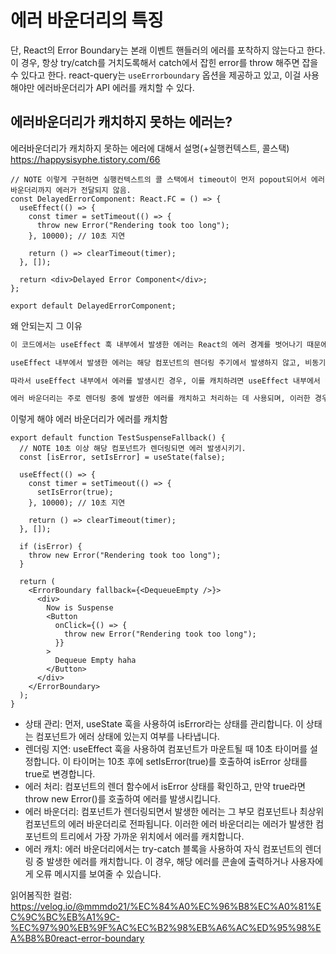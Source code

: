 # 에러 바운더리의 특징

단, React의 Error Boundary는 본래 이벤트 핸들러의 에러를 포착하지 않는다고 한다. 이 경우, 항상 try/catch를 거치도록해서 catch에서 잡힌 error를 throw 해주면 잡을 수 있다고 한다. react-query는 `useErrorboundary` 옵션을 제공하고 있고, 이걸 사용해야만 에러바운더리가 API 에러를 캐치할 수 있다.

## 에러바운더리가 캐치하지 못하는 에러는?

에러바운더리가 캐치하지 못하는 에러에 대해서 설명(+실행컨텍스트, 콜스택) <https://happysisyphe.tistory.com/66>

```tsx
// NOTE 이렇게 구현하면 실행컨텍스트의 콜 스택에서 timeout이 먼저 popout되어서 에러 바운더리까지 에러가 전달되지 않음.
const DelayedErrorComponent: React.FC = () => {
  useEffect(() => {
    const timer = setTimeout(() => {
      throw new Error("Rendering took too long");
    }, 10000); // 10초 지연

    return () => clearTimeout(timer);
  }, []);

  return <div>Delayed Error Component</div>;
};

export default DelayedErrorComponent;
```

왜 안되는지 그 이유

```txt
이 코드에서는 useEffect 훅 내부에서 발생한 에러는 React의 에러 경계를 벗어나기 때문에 에러 바운더리에서 캐치되지 않습니다.

useEffect 내부에서 발생한 에러는 해당 컴포넌트의 렌더링 주기에서 발생하지 않고, 비동기적으로 발생합니다. 이러한 비동기적인 코드에서 발생한 에러는 React의 컴포넌트 트리를 벗어나기 때문에 에러 바운더리에서 캐치되지 않습니다.

따라서 useEffect 내부에서 에러를 발생시킨 경우, 이를 캐치하려면 useEffect 내부에서 직접 에러 처리를 해야 합니다. 일반적으로 try-catch 블록을 사용하여 에러를 처리하고, 그에 따라 컴포넌트의 상태나 UI를 업데이트할 수 있습니다.

에러 바운더리는 주로 렌더링 중에 발생한 에러를 캐치하고 처리하는 데 사용되며, 이러한 경우에는 컴포넌트의 렌더링 주기 내에서 발생한 에러를 캐치할 수 있습니다.
```

이렇게 해야 에러 바운더리가 에러를 캐치함

```tsx
export default function TestSuspenseFallback() {
  // NOTE 10초 이상 해당 컴포넌트가 렌더링되면 에러 발생시키기.
  const [isError, setIsError] = useState(false);

  useEffect(() => {
    const timer = setTimeout(() => {
      setIsError(true);
    }, 10000); // 10초 지연

    return () => clearTimeout(timer);
  }, []);

  if (isError) {
    throw new Error("Rendering took too long");
  }

  return (
    <ErrorBoundary fallback={<DequeueEmpty />}>
      <div>
        Now is Suspense
        <Button
          onClick={() => {
            throw new Error("Rendering took too long");
          }}
        >
          Dequeue Empty haha
        </Button>
      </div>
    </ErrorBoundary>
  );
}
```

- 상태 관리: 먼저, useState 훅을 사용하여 isError라는 상태를 관리합니다. 이 상태는 컴포넌트가 에러 상태에 있는지 여부를 나타냅니다.
- 렌더링 지연: useEffect 훅을 사용하여 컴포넌트가 마운트될 때 10초 타이머를 설정합니다. 이 타이머는 10초 후에 setIsError(true)를 호출하여 isError 상태를 true로 변경합니다.
- 에러 처리: 컴포넌트의 렌더 함수에서 isError 상태를 확인하고, 만약 true라면 throw new Error()를 호출하여 에러를 발생시킵니다.
- 에러 바운더리: 컴포넌트가 렌더링되면서 발생한 에러는 그 부모 컴포넌트나 최상위 컴포넌트의 에러 바운더리로 전파됩니다. 이러한 에러 바운더리는 에러가 발생한 컴포넌트의 트리에서 가장 가까운 위치에서 에러를 캐치합니다.
- 에러 캐치: 에러 바운더리에서는 try-catch 블록을 사용하여 자식 컴포넌트의 렌더링 중 발생한 에러를 캐치합니다. 이 경우, 해당 에러를 콘솔에 출력하거나 사용자에게 오류 메시지를 보여줄 수 있습니다.

읽어봄직한 컬럼: <https://velog.io/@mmmdo21/%EC%84%A0%EC%96%B8%EC%A0%81%EC%9C%BC%EB%A1%9C-%EC%97%90%EB%9F%AC%EC%B2%98%EB%A6%AC%ED%95%98%EA%B8%B0react-error-boundary>
